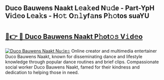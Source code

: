 ## Duco Bauwens Naakt L𝚎a𝚔ed N𝚞𝚍e - Part-YpH Vi𝚍𝚎o L𝚎a𝚔s - H𝚘𝚝 O𝚗𝚕yf𝚊ns P𝚑𝚘tos suaYU

# <h2><a href="http://kf6ga9.oniu.top/?m=Duco+Bauwens+Naakt">🔗👉 🔴 Duco Bauwens Naakt P𝚑ot𝚘𝚜 V𝚒d𝚎o</a></h2>

[![Duco Bauwens Naakt Nu𝚍e𝚜](https://i.imgur.com/0qMVB7G.gif)](http://kf6ga9.oniu.top/?m=Duco+Bauwens+Naakt)
Online creator and multimedia entertainer Duco Bauwens Naakt, known for disseminating dance and lifestyle knowledge through popular dance routines and brief clips. Compassionate social worker Duco Bauwens Naakt, famed for their kindness and dedication to helping those in need.  
